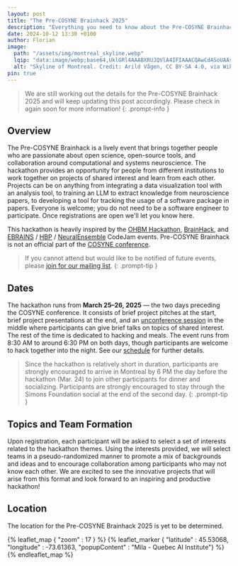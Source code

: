 ```yaml
---
layout: post
title: "The Pre-COSYNE Brainhack 2025"
description: "Everything you need to know about the Pre-COSYNE Brainhack 2025 in Montreal, Canada."
date: 2024-10-12 13:30 +0100
author: Florian
image:
  path: "/assets/img/montreal_skyline.webp"
  lqip: "data:image/webp;base64,UklGRl4AAABXRUJQVlA4IFIAAACQAwCdASoUAAsAPzmGulQvKSWjMAgB4CcJR3ADjuIAFAEoulPQAP7odBAdzRndKKaf19MZ3ww/k8wWLeFEeoH8CRIG1oyPbyr7thiwwY71WgAA"
  alt: "Skyline of Montreal. Credit: Arild Vågen, CC BY-SA 4.0, via Wikimedia Commons."
pin: true
---
```


> We are still working out the details for the Pre-COSYNE Brainhack 2025 and will keep updating this post accordingly.
> Please check in again soon for more information!
{: .prompt-info }

Overview
--------

The Pre-COSYNE Brainhack is a lively event that brings together people who are passionate about open science, open-source tools, and collaboration around computational and systems neuroscience.
The hackathon provides an opportunity for people from different institutions to work together on projects of shared interest and learn from each other.
Projects can be on anything from integrating a data visualization tool with an analysis tool, to training an LLM to extract knowledge from neuroscience papers, to developing a tool for tracking the usage of a software package in papers.
Everyone is welcome; you do not need to be a software engineer to participate.
Once registrations are open we'll let you know here.

This hackathon is heavily inspired by the [OHBM Hackathon](https://ohbm.github.io/hackathon2024/), [BrainHack](https://brainhack.org/), and [EBRAINS](https://www.ebrains.eu/) / [HBP](https://www.humanbrainproject.eu/) / [NeuralEnsemble](https://neuralensemble.org) CodeJam events.
Pre-COSYNE Brainhack is not an official part of the [COSYNE conference](https://www.cosyne.org/).

> If you cannot attend but would like to be notified of future events, please [join for our mailing list](https://docs.google.com/forms/d/e/1FAIpQLSdH_LikO1-7HiVcM-Utu9r_0GEWcSiuwcFLck7f9zZgKC9OOw/viewform?usp=sf_link).
{: .prompt-tip }

Dates
-----

The hackathon runs from **March 25–26, 2025** — the two days preceding the COSYNE conference.
It consists of brief project pitches at the start, brief project presentations at the end, and an [unconference session](https://en.wikipedia.org/wiki/Unconference) in the middle where participants can give brief talks on topics of shared interest.
The rest of the time is dedicated to hacking and meals.
The event runs from 8:30 AM to around 6:30 PM on both days, though participants are welcome to hack together into the night.
See our [schedule](/hackathon2025/schedule) for further details.

> Since the hackathon is relatively short in duration, participants are strongly encouraged to arrive in Montreal by 6 PM the day before the hackathon (Mar. 24) to join other participants for dinner and socializing. Participants are strongly encouraged to stay through the Simons Foundation social at the end of the second day.
{: .prompt-tip }

Topics and Team Formation
-------------------------

Upon registration, each participant will be asked to select a set of interests related to the hackathon themes.
Using the interests provided, we will select teams in a pseudo-randomized manner to promote a mix of backgrounds and ideas and to encourage collaboration among participants who may not know each other.
We are excited to see the innovative projects that will arise from this format and look forward to an inspiring and productive hackathon!

Location
--------

The location for the Pre-COSYNE Brainhack 2025 is yet to be determined.

{% leaflet_map { "zoom" : 17 } %}
    {% leaflet_marker { "latitude" : 45.53068,
                    "longitude" : -73.61363,
                    "popupContent" : "Mila - Quebec AI Institute"} %}
{% endleaflet_map %}